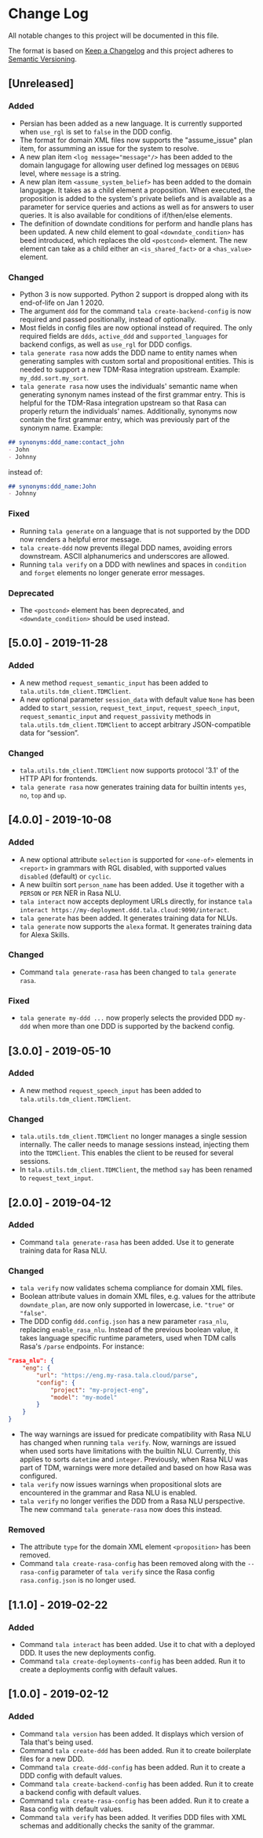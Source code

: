 # Change Log
All notable changes to this project will be documented in this file.

The format is based on [Keep a Changelog](http://keepachangelog.com/) and this project adheres to [Semantic Versioning](http://semver.org/).

## [Unreleased]
### Added
- Persian has been added as a new language. It is currently supported when `use_rgl` is set to `false` in the DDD config.
- The format for domain XML files now supports the "assume_issue" plan item, for assumming an issue for the system to resolve.
- A new plan item `<log message="message"/>` has been added to the domain langugage for allowing user defined log messages on `DEBUG` level, where `message` is a string.
- A new plan item `<assume_system_belief>` has been added to the domain langugage. It takes as a child element a proposition. When executed, the proposition is added to the system's private beliefs and is available as a parameter for service queries and actions as well as for answers to user queries. It is also available for conditions of if/then/else elements.
- The definition of downdate conditions for perform and handle plans has been updated. A new child element to goal `<downdate_condition>` has beed introduced, which replaces the old `<postcond>` element. The new element can take as a child either an `<is_shared_fact>` or a `<has_value>` element.

### Changed
- Python 3 is now supported. Python 2 support is dropped along with its end-of-life on Jan 1 2020.
- The argument `ddd` for the command `tala create-backend-config` is now required and passed positionally, instead of optionally.
- Most fields in config files are now optional instead of required. The only required fields are `ddds`, `active_ddd` and `supported_languages` for backend configs, as well as `use_rgl` for DDD configs.
- `tala generate rasa` now adds the DDD name to entity names when generating samples with custom sortal and propositional entities. This is needed to support a new TDM-Rasa integration upstream. Example: `my_ddd.sort.my_sort`.
- `tala generate rasa` now uses the individuals' semantic name when generating synonym names instead of the first grammar entry. This is helpful for the TDM-Rasa integration upstream so that Rasa can properly return the individuals' names. Additionally, synonyms now contain the first grammar entry, which was previously part of the synonym name. Example:
 ```md
 ## synonyms:ddd_name:contact_john
 - John
 - Johnny
 ```
 instead of:
 ```md
 ## synonyms:ddd_name:John
 - Johnny
 ```

### Fixed
- Running `tala generate` on a language that is not supported by the DDD now renders a helpful error message.
- `tala create-ddd` now prevents illegal DDD names, avoiding errors downstream. ASCII alphanumerics and underscores are allowed.
- Running `tala verify` on a DDD with newlines and spaces in `condition` and `forget` elements no longer generate error messages.

### Deprecated
- The `<postcond>` element has been deprecated, and `<downdate_condition>` should be used instead.

## [5.0.0] - 2019-11-28
### Added
- A new method `request_semantic_input` has been added to `tala.utils.tdm_client.TDMClient`.
- A new optional parameter `session_data` with default value `None` has been added to `start_session`, `request_text_input`, `request_speech_input`, `request_semantic_input` and `request_passivity` methods in `tala.utils.tdm_client.TDMClient` to accept arbitrary JSON-compatible data for “session”.

### Changed
- `tala.utils.tdm_client.TDMClient` now supports protocol '3.1' of the HTTP API for frontends.
- `tala generate rasa` now generates training data for builtin intents `yes`, `no`, `top` and `up`.

## [4.0.0] - 2019-10-08
### Added
- A new optional attribute `selection` is supported for `<one-of>` elements in `<report>` in grammars with RGL disabled, with supported values `disabled` (default) or `cyclic`.
- A new builtin sort `person_name` has been added. Use it together with a `PERSON` or `PER` NER in Rasa NLU.
- `tala interact` now accepts deployment URLs directly, for instance `tala interact https://my-deployment.ddd.tala.cloud:9090/interact`.
- `tala generate` has been added. It generates training data for NLUs.
- `tala generate` now supports the `alexa` format. It generates training data for Alexa Skills.

### Changed
- Command `tala generate-rasa` has been changed to `tala generate rasa`.

### Fixed
- `tala generate my-ddd ...` now properly selects the provided DDD `my-ddd` when more than one DDD is supported by the backend config.

## [3.0.0] - 2019-05-10
### Added
- A new method `request_speech_input` has been added to `tala.utils.tdm_client.TDMClient`.

### Changed
- `tala.utils.tdm_client.TDMClient` no longer manages a single session internally. The caller needs to manage sessions instead, injecting them into the `TDMClient`. This enables the client to be reused for several sessions.
- In `tala.utils.tdm_client.TDMClient`, the method `say` has been renamed to `request_text_input`.

## [2.0.0] - 2019-04-12
### Added
- Command `tala generate-rasa` has been added. Use it to generate training data for Rasa NLU.

### Changed
- `tala verify` now validates schema compliance for domain XML files.
- Boolean attribute values in domain XML files, e.g. values for the attribute `downdate_plan`, are now only supported in lowercase, i.e. `"true"` or `"false"`.
- The DDD config `ddd.config.json` has a new parameter `rasa_nlu`, replacing `enable_rasa_nlu`. Instead of the previous boolean value, it takes language specific runtime parameters, used when TDM calls Rasa's `/parse` endpoints. For instance:
```json
"rasa_nlu": {
    "eng": {
        "url": "https://eng.my-rasa.tala.cloud/parse",
        "config": {
            "project": "my-project-eng",
            "model": "my-model"
        }
    }
}
```
- The way warnings are issued for predicate compatibility with Rasa NLU has changed when running `tala verify`. Now, warnings are issued when used sorts have limitations with the builtin NLU. Currently, this applies to sorts `datetime` and `integer`. Previously, when Rasa NLU was part of TDM, warnings were more detailed and based on how Rasa was configured.
- `tala verify` now issues warnings when propositional slots are encountered in the grammar and Rasa NLU is enabled.
- `tala verify` no longer verifies the DDD from a Rasa NLU perspective. The new command `tala generate-rasa` now does this instead.

### Removed
- The attribute `type` for the domain XML element `<proposition>` has been removed.
- Command `tala create-rasa-config` has been removed along with the `--rasa-config` parameter of `tala verify` since the Rasa config `rasa.config.json` is no longer used.

## [1.1.0] - 2019-02-22
### Added
- Command `tala interact` has been added. Use it to chat with a deployed DDD. It uses the new deployments config.
- Command `tala create-deployments-config` has been added. Run it to create a deployments config with default values.

## [1.0.0] - 2019-02-12
### Added
- Command `tala version` has been added. It displays which version of Tala that's being used.
- Command `tala create-ddd` has been added. Run it to create boilerplate files for a new DDD.
- Command `tala create-ddd-config` has been added. Run it to create a DDD config with default values.
- Command `tala create-backend-config` has been added. Run it to create a backend config with default values.
- Command `tala create-rasa-config` has been added. Run it to create a Rasa config with default values.
- Command `tala verify` has been added. It verifies DDD files with XML schemas and additionally checks the sanity of the grammar.
